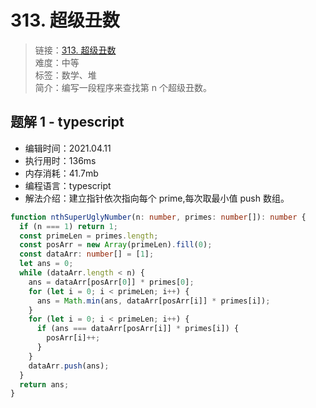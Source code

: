 # 313. 超级丑数

> 链接：[313. 超级丑数](https://leetcode-cn.com/problems/super-ugly-number/)  
> 难度：中等  
> 标签：数学、堆  
> 简介：编写一段程序来查找第 n 个超级丑数。

## 题解 1 - typescript

- 编辑时间：2021.04.11
- 执行用时：136ms
- 内存消耗：41.7mb
- 编程语言：typescript
- 解法介绍：建立指针依次指向每个 prime,每次取最小值 push 数组。

```typescript
function nthSuperUglyNumber(n: number, primes: number[]): number {
  if (n === 1) return 1;
  const primeLen = primes.length;
  const posArr = new Array(primeLen).fill(0);
  const dataArr: number[] = [1];
  let ans = 0;
  while (dataArr.length < n) {
    ans = dataArr[posArr[0]] * primes[0];
    for (let i = 0; i < primeLen; i++) {
      ans = Math.min(ans, dataArr[posArr[i]] * primes[i]);
    }
    for (let i = 0; i < primeLen; i++) {
      if (ans === dataArr[posArr[i]] * primes[i]) {
        posArr[i]++;
      }
    }
    dataArr.push(ans);
  }
  return ans;
}
```
